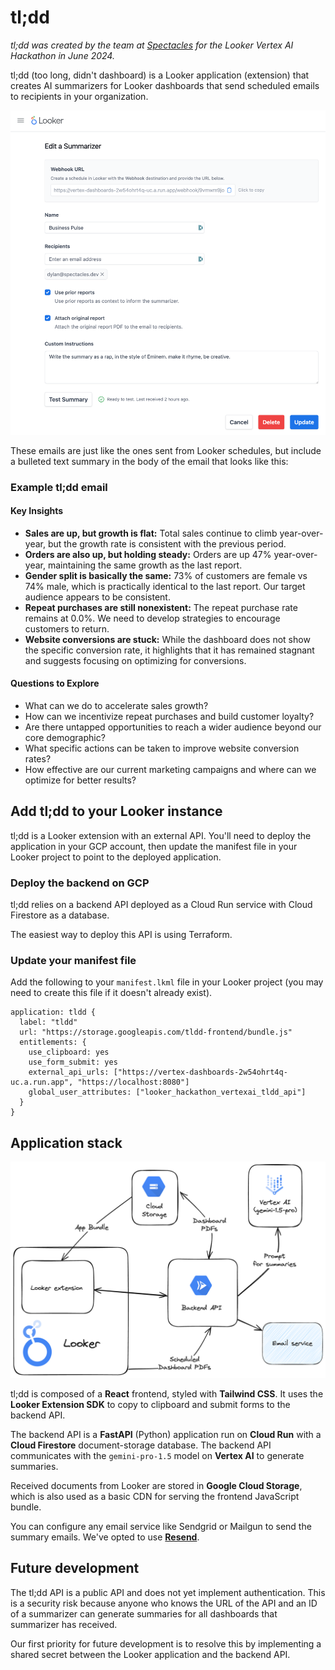 # tl;dd

*tl;dd was created by the team at [Spectacles](https://spectacles.dev) for the Looker Vertex AI Hackathon in June 2024.*

tl;dd (too long, didn't dashboard) is a Looker application (extension) that creates AI summarizers for Looker dashboards that send scheduled emails to recipients in your organization.

![A screenshot of the tl;dd application](docs/img/tldd_screenshot.png)

These emails are just like the ones sent from Looker schedules, but include a bulleted text summary in the body of the email that looks like this:

### Example tl;dd email

#### Key Insights

 - **Sales are up, but growth is flat:** Total sales continue to climb year-over-year, but the growth rate is consistent with the previous period.
 - **Orders are also up, but holding steady:** Orders are up 47% year-over-year, maintaining the same growth as the last report.
 - **Gender split is basically the same:** 73% of customers are female vs 74% male, which is practically identical to the last report. Our target audience appears to be consistent.
 - **Repeat purchases are still nonexistent:** The repeat purchase rate remains at 0.0%. We need to develop strategies to encourage customers to return.
 - **Website conversions are stuck:** While the dashboard does not show the specific conversion rate, it highlights that it has remained stagnant and suggests focusing on optimizing for conversions.

#### Questions to Explore

 - What can we do to accelerate sales growth?
 - How can we incentivize repeat purchases and build customer loyalty?
 - Are there untapped opportunities to reach a wider audience beyond our core demographic?
 - What specific actions can be taken to improve website conversion rates?
 - How effective are our current marketing campaigns and where can we optimize for better results?

## Add tl;dd to your Looker instance

tl;dd is a Looker extension with an external API. You'll need to deploy the application in your GCP account, then update the manifest file in your Looker project to point to the deployed application.

### Deploy the backend on GCP

tl;dd relies on a backend API deployed as a Cloud Run service with Cloud Firestore as a database.

The easiest way to deploy this API is using Terraform.

### Update your manifest file

Add the following to your `manifest.lkml` file in your Looker project (you may need to create this file if it doesn't already exist).

```lookml
application: tldd {
  label: "tldd"
  url: "https://storage.googleapis.com/tldd-frontend/bundle.js"
  entitlements: {
    use_clipboard: yes
    use_form_submit: yes
    external_api_urls: ["https://vertex-dashboards-2w54ohrt4q-uc.a.run.app", "https://localhost:8080"]
    global_user_attributes: ["looker_hackathon_vertexai_tldd_api"]
  }
}
```

## Application stack

![A diagram of tl;dd's technical architecture](docs/img/tldd_architecture.png)

tl;dd is composed of a **React** frontend, styled with **Tailwind CSS**. It uses the **Looker Extension SDK** to copy to clipboard and submit forms to the backend API.

The backend API is a **FastAPI** (Python) application run on **Cloud Run** with a **Cloud Firestore** document-storage database. The backend API communicates with the `gemini-pro-1.5` model on **Vertex AI** to generate summaries.

Received documents from Looker are stored in **Google Cloud Storage**, which is also used as a basic CDN for serving the frontend JavaScript bundle.

You can configure any email service like Sendgrid or Mailgun to send the summary emails. We've opted to use **[Resend](https://resend.com/)**.

## Future development

The tl;dd API is a public API and does not yet implement authentication. This is a security risk because anyone who knows the URL of the API and an ID of a summarizer can generate summaries for all dashboards that summarizer has received.

Our first priority for future development is to resolve this by implementing a shared secret between the Looker application and the backend API.